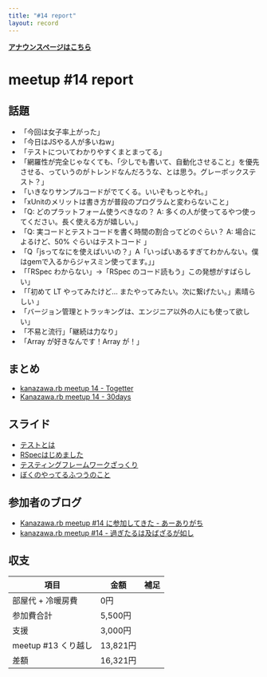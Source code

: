 ```yaml
---
title: "#14 report"
layout: record
---
```


<p> <a href="./"><strong>アナウンスページはこちら</strong></a></p>

meetup #14 report
==================

話題
----

-   「今回は女子率上がった」
-   「今日はJSやる人が多いねw」
-   「テストについてわかりやすくまとまってる」
-   「網羅性が完全じゃなくても、「少しでも書いて、自動化させること」を優先させる、っていうのがトレンドなんだろうな、とは思う。グレーボックステスト？」
-   「いきなりサンプルコードがでてくる。いいぞもっとやれ。」
-   「xUnitのメリットは書き方が普段のプログラムと変わらないこと」
-   「Q: どのプラットフォーム使うべきなの？ A: 多くの人が使ってるやつ使ってください。長く使える方が嬉しい。」
-   「Q: 実コードとテストコードを書く時間の割合ってどのぐらい？ A: 場合によるけど、50% ぐらいはテストコード 」
-   「Q「jsってなにを使えばいいの？」A「いっぱいあるすぎてわかんない。僕はgemで入るからジャスミン使ってます。」」
-   「「RSpec わからない」→「RSpec のコード読もう」この発想がすばらしい」
-   「「初めて LT やってみたけど… またやってみたい。次に繋げたい。」素晴らしい 」
-   「バージョン管理とトラッキングは、エンジニア以外の人にも使って欲しい」
-   「不易と流行」「継続は力なり」
-   「Array が好きなんです！Array が！」

まとめ
------

-   [kanazawa.rb meetup 14 - Togetter](http://togetter.com/li/579488)
-   [Kanazawa.rb meetup 14 - 30days](http://30d.jp/kzrb/4)

スライド
--------

-   [テストとは](http://www.slideshare.net/yizawa/ss-27372185)
-   [RSpecはじめました](https://speakerdeck.com/kkabetani/rspechazimemasita)
-   [テスティングフレームワークざっくり](https://speakerdeck.com/wtnabe/testing-framework-intro)
-   [ぼくのやってるふつうのこと](https://speakerdeck.com/wtnabe/ordinary-practices)

参加者のブログ
--------------

-   [Kanazawa.rb meetup #14 に参加してきた - あーありがち](http://aligach.net/diary/20131019.html#p01)
-   [kanazawa.rb meetup #14 - 過ぎたるは及ばざるが如し](http://cotton-desu.hatenablog.com/entry/2013/10/22/223629)

収支
----

 | 項目                   | 金額       | 補足   |
 | ---------------------- | ---------- | ------ |
 | 部屋代 + 冷暖房費      | 0円        |        |
 | 参加費合計             | 5,500円    |        |
 | 支援                   | 3,000円    |        |
 | meetup #13 くり越し    | 13,821円   |        |
 | 差額                   | 16,321円   |        |


